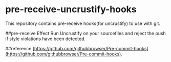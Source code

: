 # pre-receive-uncrustify-hooks
This repository contains pre-receive hooks(for uncrustify) to use with git.

##pre-receive Effect
Run Uncrustify on your sourcefiles and reject the push if style violations have been detected. 

##reference
[https://github.com/githubbrowser/Pre-commit-hooks](https://github.com/githubbrowser/Pre-commit-hooks).


